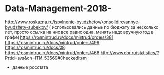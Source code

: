 # Data-Management-2018-
http://www.roskazna.ru/ispolnenie-byudzhetov/konsolidirovannye-byudzhety-subektov/    ( использовались данные по бюджету за несколько лет, просто ссылка на них все равно одна. менять надо вручную год в графе) 
https://rosmintrud.ru/docs/mintrud/orders/381
https://rosmintrud.ru/docs/mintrud/orders/499
https://rosmintrud.ru/docs/38
https://rosmintrud.ru/docs/mintrud/orders/466
http://www.cbr.ru/statistics/?Prtid=svs&ch=ITM_53569#CheckedItem
+ данные росстата
